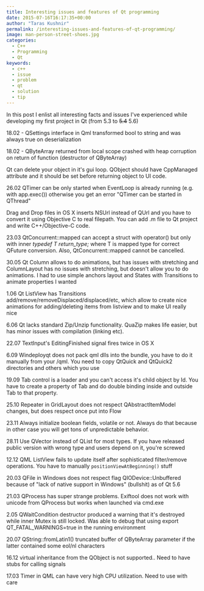 ```yaml
---
title: Interesting issues and features of Qt programming
date: 2015-07-16T16:17:35+00:00
author: "Taras Kushnir"
permalink: /interesting-issues-and-features-of-qt-programming/
image: man-person-street-shoes.jpg
categories:
  - C++
  - Programming
  - Qt
keywords:
  - c++
  - issue
  - problem
  - qt
  - solution
  - tip
---
```

In this post I enlist all interesting facts and issues I've experienced while developing my first project in Qt (from 5.3 to <del>5.4</del> 5.6)

18.02 - QSettings interface in Qml transformed bool to string and was always true on deserialization

18.02 - QByteArray returned from local scope crashed with heap corruption on return of function (destructor of QByteArray)

Qt can delete your object in it's gui loop. QObject should have CppManaged attribute and it should be set before returning object to UI code.

26.02 QTimer can be only started when EventLoop is already running (e.g. with app.exec()) otherwise you get an error "QTimer can be started in QThread"

Drag and Drop files in OS X inserts NSUrl instead of QUrl and you have to convert it using Objective C to real filepath. You can add .m file to Qt project and write C++/Objective-C code.

23.03 QtConcurrent::mapped can accept a struct with operator() but only with inner _typedef T return_type;_ where T is mapped type for correct QFuture<T> conversion. Also, QtConcurrent::mapped cannot be cancelled.

30.05 Qt Column allows to do animations, but has issues with stretching and ColumnLayout has no issues with stretching, but doesn't allow you to do animations. I had to use simple anchors layout and States with Transitions to animate properties I wanted

1.06 Qt ListView has Transitions add/remove/removeDisplaced/displaced/etc, which allow to create nice animations for adding/deleting items from listview and to make UI really nice

6.06 Qt lacks standard Zip/Unzip functionality. QuaZip makes life easier, but has minor issues with compilation (linking etc).

22.07 TextInput's EditingFinished signal fires twice in OS X

6.09 Windeployqt does not pack qml dlls into the bundle, you have to do it manually from your <Qt-bin-dir>/qml. You need to copy QtQuick and QtQuick2 directories and others which you use

19.09 Tab control is a loader and you can't access it's child object by Id. You have to create a property of Tab and do double binding inside and outside Tab to that property.

25.10 Repeater in GridLayout does not respect QAbstractItemModel changes, but does respect once put into Flow

23.11 Always initialize boolean fields, volatile or not. Always do that because in other case you will get tons of unpredictable behavior.

28.11 Use QVector instead of QList for most types. If you have released public version with wrong type and users depend on it, you're screwed

12.12 QML ListView fails to update itself after sophisticated filter/remove operations. You have to manually `positionViewAtBeginning()` stuff

20.03 QFile in Windows does not respect flag QIODevice::Unbuffered because of "lack of native support in Windows" (bullshit) as of Qt 5.6

21.03 QProcess has super strange problems. Exiftool does not work with unicode from QProcess but works when launched via cmd.exe

2.05 QWaitCondition destructor produced a warning that it's destroyed while inner Mutex is still locked. Was able to debug that using export QT\_FATAL\_WARNINGS=true in the running environment

20.07 QString::fromLatin1() truncated buffer of QByteArray parameter if the latter contained some eol/nl characters

16.12 virtual inheritance from the QObject is not supported.. Need to have stubs for calling signals

17.03 Timer in QML can have very high CPU utilization. Need to use with care
